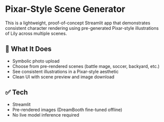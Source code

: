 # Pixar-Style Scene Generator

This is a lightweight, proof-of-concept Streamlit app that demonstrates consistent character rendering using pre-generated Pixar-style illustrations of Lily across multiple scenes.

## 🧠 What It Does
- Symbolic photo upload
- Choose from pre-rendered scenes (battle mage, soccer, backyard, etc.)
- See consistent illustrations in a Pixar-style aesthetic
- Clean UI with scene preview and image download

## ✅ Tech
- Streamlit
- Pre-rendered images (DreamBooth fine-tuned offline)
- No live model inference required
